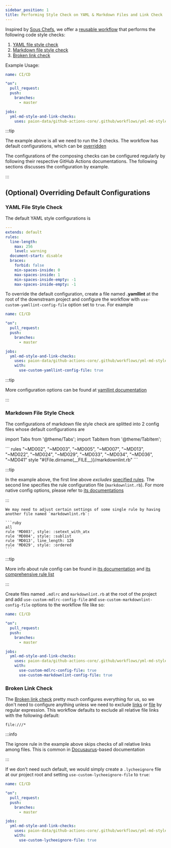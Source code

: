 ```yaml
---
sidebar_position: 1
title: Performing Style Check on YAML & Markdown Files and Link Check
---
```


[//]: # (Copyright Paion Data)

[//]: # (Licensed under the Apache License, Version 2.0 &#40;the "License"&#41;;)
[//]: # (you may not use this file except in compliance with the License.)
[//]: # (You may obtain a copy of the License at)

[//]: # (    http://www.apache.org/licenses/LICENSE-2.0)

[//]: # (Unless required by applicable law or agreed to in writing, software)
[//]: # (distributed under the License is distributed on an "AS IS" BASIS,)
[//]: # (WITHOUT WARRANTIES OR CONDITIONS OF ANY KIND, either express or implied.)
[//]: # (See the License for the specific language governing permissions and)
[//]: # (limitations under the License.)

Inspired by [Sous Chefs](https://github.com/sous-chefs/.github/blob/main/.github/workflows/lint-unit.yml), we offer a 
[reusable workflow](https://docs.github.com/en/actions/using-workflows/reusing-workflows) that performs the
following code style checks:

1. [YAML file style check]
2. [Markdown file style check]
3. [Broken link check]

Example Usage:

```yaml
name: CI/CD

"on":
  pull_request:
  push:
    branches:
      - master

jobs:
  yml-md-style-and-link-checks:
    uses: paion-data/github-actions-core/.github/workflows/yml-md-style-and-link-checks.yml@master
```

:::tip

The example above is all we need to run the 3 checks. The workflow has default configurations, which can be
[overridden](#optional-overriding-default-configurations)

The configurations of the composing checks can be configured regularly by following their respective GitHub Actions
documentations. The following sections discusses the configuration by example.

:::

(Optional) Overriding Default Configurations
--------------------------------------------

### YAML File Style Check

The default YAML style configurations is

```yaml
---
extends: default
rules:
  line-length:
    max: 256
    level: warning
  document-start: disable
  braces:
    forbid: false
    min-spaces-inside: 0
    max-spaces-inside: 1
    min-spaces-inside-empty: -1
    max-spaces-inside-empty: -1
```

To override the default configuration, create a file named **.yamllint** at the root of the downstream project and
configure the workflow with `use-custom-yamllint-config-file` option set to `true`. For example

```yaml
name: CI/CD

"on":
  pull_request:
  push:
    branches:
      - master

jobs:
  yml-md-style-and-link-checks:
    uses: paion-data/github-actions-core/.github/workflows/yml-md-style-and-link-checks.yml@master
    with:
      use-custom-yamllint-config-file: true
```

:::tip

More configuration options can be found at [yamllint documentation](https://yamllint.readthedocs.io/en/stable/)

:::

### Markdown File Style Check

The configurations of markdown file style check are splitted into 2 config files whose default configurations
are

import Tabs from '@theme/Tabs';
import TabItem from '@theme/TabItem';

<Tabs>
  <TabItem value=".mdlrc" label=".mdlrc" default>
    ```
    rules "~MD002", "~MD003", "~MD005", "~MD007", "~MD013", "~MD022", "~MD024", "~MD029", "~MD033", "~MD034", "~MD036", "~MD041"
    style "#{File.dirname(__FILE__)}/markdownlint.rb"
    ```

:::tip

In the example above, the first line above *excludes*
[specified rules](https://github.com/markdownlint/markdownlint/blob/main/docs/RULES.md). The second line specifies the
rule configuration file (`markdownlint.rb`). For more native config options, please refer to
[its documentations](https://github.com/markdownlint/markdownlint/blob/main/docs/configuration.md)

:::

  </TabItem>
  <TabItem value="markdownlint.rb" label="markdownlint.rb">

    We may need to adjust certain settings of some single rule by having another file named `markdownlint.rb`:

    ```ruby
    all
    rule 'MD003', style: :setext_with_atx
    rule 'MD004', style: :sublist
    rule 'MD013', line_length: 120
    rule 'MD029', style: :ordered
    ```

:::tip

More info about rule config can be found in
[its documentation](https://github.com/markdownlint/markdownlint/blob/main/docs/creating_rules.md) and
[its comprehensive rule list](https://github.com/markdownlint/markdownlint/blob/main/docs/RULES.md)

:::
</TabItem>
</Tabs>

Create files named `.mdlrc` and `markdownlint.rb` at the root of the project and add `use-custom-mdlrc-config-file` and
`use-custom-markdownlint-config-file` options to the workflow file like so:


```yaml
name: CI/CD

"on":
  pull_request:
  push:
    branches:
      - master

jobs:
  yml-md-style-and-link-checks:
    uses: paion-data/github-actions-core/.github/workflows/yml-md-style-and-link-checks.yml@master
    with:
      use-custom-mdlrc-config-file: true
      use-custom-markdownlint-config-file: true
```

### Broken Link Check

The [Broken link check] pretty much configures everything for us, so we don't need to configure anything unless we
need to exclude
[links](https://github.com/lycheeverse/lychee-action#excluding-links-from-getting-checked) or
[file](https://github.com/lycheeverse/lychee-action) by regular expression. This workflow defaults to exclude all
relative file links with the following default:

```ignore title=".lycheeignore"
file:///*
```

:::info

The ignore rule in the example above skips checks of all relative links among files. This is common in
[Docusaurus](https://docusaurus.io/docs/markdown-features/links)-based documentation

:::

If we don't need such default, we would simply create a `.lycheeignore` file at our project root and setting
`use-custom-lycheeignore-file` to `true`:

```yaml
name: CI/CD

"on":
  pull_request:
  push:
    branches:
      - master

jobs:
  yml-md-style-and-link-checks:
    uses: paion-data/github-actions-core/.github/workflows/yml-md-style-and-link-checks.yml@master
    with:
      use-custom-lycheeignore-file: true
```

[YAML file style check]: https://github.com/actionshub/yamllint
[Markdown file style check]: https://github.com/actionshub/markdownlint
[Broken link check]: https://github.com/lycheeverse/lychee-action
